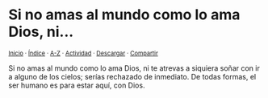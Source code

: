 # Si no amas al mundo como lo ama Dios, ni...
<sup>[Inicio](../../../../index.md) · [Índice](../../../../indices/reflexiones.md) · [A-Z](../../../../indices/alfabetico.md) · [Actividad](../../../../indices/actividad.md) · <a href="../../../../contenido/s/i/n/si-no-amas-al-mundo-como.html" download="jucardus-si-no-amas-al-mundo-como.html">Descargar</a> · [Compartir](https://x.com/intent/tweet?text=Reflexiones%3A%20Si%20no%20amas%20al%20mundo%20como%20lo%20ama%20Dios%2C%20ni...%0A%E2%86%92%20https%3A%2F%2Fjucardus.github.io%2Fcontenido%2Fs%2Fi%2Fn%2Fsi-no-amas-al-mundo-como.html%0A%0A%23rflxns_jucardus%0A%40jucardus)</sup>

Si no amas al mundo como lo ama Dios, ni te atrevas a siquiera soñar con ir a alguno de los cielos; serías rechazado de inmediato. De todas formas, el ser humano es para estar aquí, con Dios.
